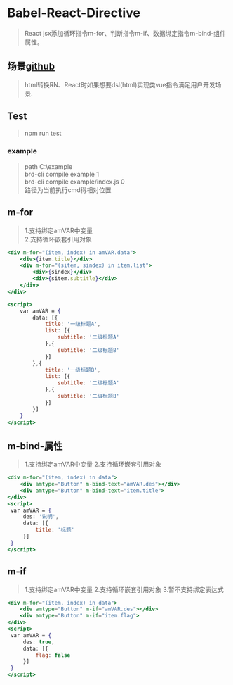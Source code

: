 # Babel-React-Directive
> React jsx添加循环指令m-for、判断指令m-if、数据绑定指令m-bind-组件属性。

## 场景[github](https://github.com/ai4code/babel-react-directive)
> html转换RN、React时如果想要dsl(html)实现类vue指令满足用户开发场景.

## Test
> npm run test

### example 

> path C:\example <br/>
> brd-cli compile example 1 <br/>
> brd-cli compile example/index.js 0 <br/>
> 路径为当前执行cmd得相对位置 <br/>

## m-for

> 1.支持绑定amVAR中变量 <br/>
> 2.支持循环嵌套引用对象 <br/>

```jsx
<div m-for="(item, index) in amVAR.data">
    <div>{item.title}</div>
    <div m-for="(sitem, sindex) in item.list">
        <div>{sindex}</div>
        <div>{sitem.subtitle}</div>
    </div>
</div>

<script>
    var amVAR = {
        data: [{
            title: '一级标题A',
            list: [{
                subtitle: '二级标题A'
            },{
                subtitle: '二级标题B'
            }]
        },{
            title: '一级标题B',
            list: [{
                subtitle: '二级标题A'
            },{
                subtitle: '二级标题B'
            }]
        }]
    }
</script>
```

## m-bind-属性

> 1.支持绑定amVAR中变量
> 2.支持循环嵌套引用对象

```jsx
<div m-for="(item, index) in data">
    <div amtype="Button" m-bind-text="amVAR.des"></div>
    <div amtype="Button" m-bind-text="item.title">
</div>
<script>
 var amVAR = {
     des: '说明',
     data: [{
         title: '标题'
     }]
 }
</script>
```
## m-if

> 1.支持绑定amVAR中变量
> 2.支持循环嵌套引用对象
> 3.暂不支持绑定表达式

```jsx
<div m-for="(item, index) in data">
    <div amtype="Button" m-if="amVAR.des"></div>
    <div amtype="Button" m-if="item.flag">
</div>
<script>
 var amVAR = {
     des: true,
     data: [{
         flag: false
     }]
 }
</script>
```

